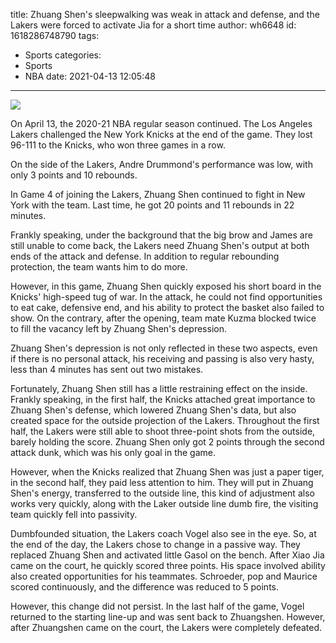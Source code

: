 title: Zhuang Shen's sleepwalking was weak in attack and defense, and the Lakers were forced to activate Jia for a short time
author: wh6648
id: 1618286748790
tags: 
- Sports
categories: 
- Sports
- NBA
date: 2021-04-13 12:05:48
---
![](https://p6.itc.cn/images01/20210413/584dc704c1434c5ba53b72f6dbca944d.jpeg)


On April 13, the 2020-21 NBA regular season continued. The Los Angeles Lakers challenged the New York Knicks at the end of the game. They lost 96-111 to the Knicks, who won three games in a row.

On the side of the Lakers, Andre Drummond's performance was low, with only 3 points and 10 rebounds.

In Game 4 of joining the Lakers, Zhuang Shen continued to fight in New York with the team. Last time, he got 20 points and 11 rebounds in 22 minutes.

Frankly speaking, under the background that the big brow and James are still unable to come back, the Lakers need Zhuang Shen's output at both ends of the attack and defense. In addition to regular rebounding protection, the team wants him to do more.

However, in this game, Zhuang Shen quickly exposed his short board in the Knicks' high-speed tug of war. In the attack, he could not find opportunities to eat cake, defensive end, and his ability to protect the basket also failed to show. On the contrary, after the opening, team mate Kuzma blocked twice to fill the vacancy left by Zhuang Shen's depression.

Zhuang Shen's depression is not only reflected in these two aspects, even if there is no personal attack, his receiving and passing is also very hasty, less than 4 minutes has sent out two mistakes.

Fortunately, Zhuang Shen still has a little restraining effect on the inside. Frankly speaking, in the first half, the Knicks attached great importance to Zhuang Shen's defense, which lowered Zhuang Shen's data, but also created space for the outside projection of the Lakers. Throughout the first half, the Lakers were still able to shoot three-point shots from the outside, barely holding the score. Zhuang Shen only got 2 points through the second attack dunk, which was his only goal in the game.

However, when the Knicks realized that Zhuang Shen was just a paper tiger, in the second half, they paid less attention to him. They will put in Zhuang Shen's energy, transferred to the outside line, this kind of adjustment also works very quickly, along with the Laker outside line dumb fire, the visiting team quickly fell into passivity.

Dumbfounded situation, the Lakers coach Vogel also see in the eye. So, at the end of the day, the Lakers chose to change in a passive way. They replaced Zhuang Shen and activated little Gasol on the bench. After Xiao Jia came on the court, he quickly scored three points. His space involved ability also created opportunities for his teammates. Schroeder, pop and Maurice scored continuously, and the difference was reduced to 5 points.

However, this change did not persist. In the last half of the game, Vogel returned to the starting line-up and was sent back to Zhuangshen. However, after Zhuangshen came on the court, the Lakers were completely defeated.

